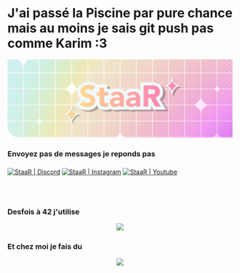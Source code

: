 # J'ai passé la Piscine par pure chance mais au moins je sais git push pas comme Karim :3

![Banner](https://github.com/StaaRTTV/StaaRTTV/blob/main/16-9eeeeee.png?raw=true)

### Envoyez pas de messages je reponds pas

[<img align="middle" alt="StaaR | Discord" width="48px" src="https://skillicons.dev/icons?i=discord" />][discord]
[<img align="middle" alt="StaaR | Instagram" width="48px" src="https://skillicons.dev/icons?i=instagram" />][instagram]
[<img align="middle" alt="StaaR | Youtube" width="48px" src="https://skillicons.dev/icons?i=youtube" />][youtube]

<br /><br />

### Desfois à 42 j'utilise

<p align="center">
  <a href="https://skillicons.dev">
    <img src="https://skillicons.dev/icons?i=git,vscode,linux,c,vim" />
  </a>
</p>

### Et chez moi je fais du

<p align="center">
  <a href="https://skillicons.dev">
    <img src="https://skillicons.dev/icons?i=figma,ae,blender,ps,arduino" />
  </a>
</p>

[youtube]: https://www.youtube.com/@Shinystaar_
[instagram]: https://instagram.com/gabrielle.pch
[discord]: https://discord.com/invite/staar
